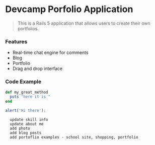 # Devcamp Porfolio Application

> This is a Rails 5 application that allows users to create their own portfolios.

### Features

- Real-time chat engine for comments
- Blog
- Portfolio
- Drag and drop interface

### Code Example
```ruby
def my_great_method
  puts "here it is "
end
```

```javascript
alert('Hi there');
```

```
  update skill info
  update about me
  add photo
  add blog posts
  add portoflio examples - school site, shopping, portfolio
```
